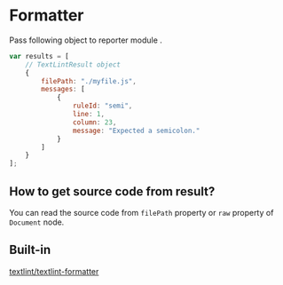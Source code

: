 # Formatter

Pass following object to reporter module .

```js
var results = [
    // TextLintResult object
    {
        filePath: "./myfile.js",
        messages: [
            {
                ruleId: "semi",
                line: 1,
                column: 23,
                message: "Expected a semicolon."
            }
        ]
    }
];
```

## How to get source code from result?

You can read the source code from `filePath` property or `raw` property of `Document` node.

## Built-in

[textlint/textlint-formatter](https://github.com/textlint/textlint-formatter "textlint/textlint-formatter")
